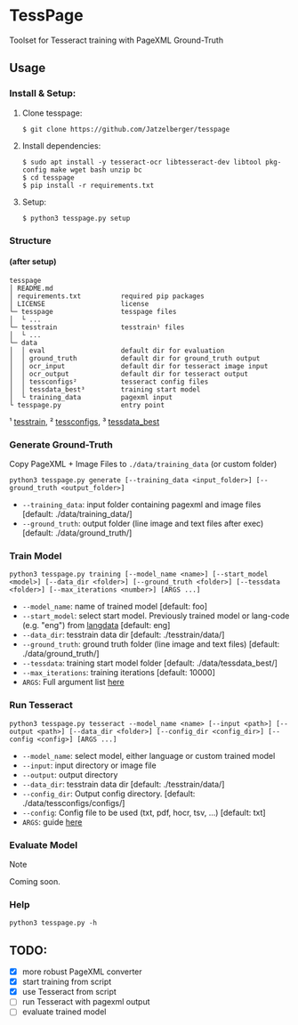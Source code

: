 # TessPage
Toolset for Tesseract training with PageXML Ground-Truth

## Usage
### Install & Setup:
1. Clone tesspage:
    ```
    $ git clone https://github.com/Jatzelberger/tesspage
    ```

2. Install dependencies:
    ```
    $ sudo apt install -y tesseract-ocr libtesseract-dev libtool pkg-config make wget bash unzip bc
    $ cd tesspage
    $ pip install -r requirements.txt
   ```
3. Setup:
     ```
     $ python3 tesspage.py setup
     ```
   
### Structure
#### (after setup)
```
tesspage
│ README.md                 
│ requirements.txt          required pip packages
│ LICENSE                   license
└─ tesspage                 tesspage files
│  └ ...
└─ tesstrain                tesstrain¹ files
│  └ ...
└─ data
│  │ eval                   default dir for evaluation
│  │ ground_truth           default dir for ground_truth output
│  │ ocr_input              default dir for tesseract image input
│  │ ocr_output             default dir for tesseract output
│  │ tessconfigs²           tesseract config files
│  │ tessdata_best³         training start model 
│  └ training_data          pagexml input
└ tesspage.py               entry point

```
¹ [tesstrain](https://github.com/tesseract-ocr/tesstrain), ² [tessconfigs](https://github.com/tesseract-ocr/tessconfigs.git), ³ [tessdata_best](https://github.com/tesseract-ocr/tessdata_best) 

### Generate Ground-Truth
Copy PageXML + Image Files to `./data/training_data` (or custom folder)
```
python3 tesspage.py generate [--training_data <input_folder>] [--ground_truth <output_folder>]
```
- `--training_data`: input folder containing pagexml and image files [default: ./data/training_data/]
- `--ground_truth`: output folder (line image and text files after exec) [default: ./data/ground_truth/]

### Train Model
```
python3 tesspage.py training [--model_name <name>] [--start_model <model>] [--data_dir <folder>] [--ground_truth <folder>] [--tessdata <folder>] [--max_iterations <number>] [ARGS ...]
```
- `--model_name`: name of trained model [default: foo]
- `--start_model`: select start model. Previously trained model or lang-code (e.g. "eng") from [langdata](https://github.com/tesseract-ocr/langdata) [default: eng]
- `--data_dir`: tesstrain data dir [default: ./tesstrain/data/]
- `--ground_truth`: ground truth folder (line image and text files) [default: ./data/ground_truth/]
- `--tessdata`: training start model folder [default: ./data/tessdata_best/]
- `--max_iterations`: training iterations [default: 10000]
- `ARGS`: Full argument list [here](https://github.com/tesseract-ocr/tesstrain#train)

### Run Tesseract
```
python3 tesspage.py tesseract --model_name <name> [--input <path>] [--output <path>] [--data_dir <folder>] [--config_dir <config_dir>] [--config <config>] [ARGS ...]
```
- `--model_name`: select model, either language or custom trained model
- `--input`: input directory or image file
- `--output`: output directory
- `--data_dir`: tesstrain data dir [default: ./tesstrain/data/]
- `--config_dir`: Output config directory. [default: ./data/tessconfigs/configs/]
- `--config`: Config file to be used (txt, pdf, hocr, tsv, ...) [default: txt]
- `ARGS`: guide [here](https://tesseract-ocr.github.io/tessdoc/Command-Line-Usage.html)

### Evaluate Model
> [!NOTE]
> Coming soon.

### Help
```
python3 tesspage.py -h
```
## TODO:
- [x] more robust PageXML converter
- [x] start training from script
- [x] use Tesseract from script
- [ ] run Tesseract with pagexml output
- [ ] evaluate trained model

